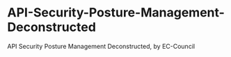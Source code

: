 # API-Security-Posture-Management-Deconstructed
API Security Posture Management Deconstructed, by EC-Council
